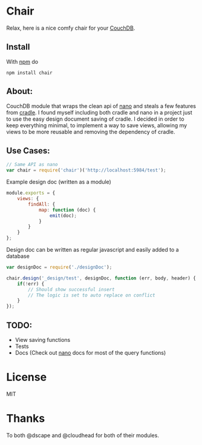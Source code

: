 Chair
====
Relax, here is a nice comfy chair for your [CouchDB][couchdb].

Install
-------
With [npm][npm] do

```
npm install chair
```

About:
------
CouchDB module that wraps the clean api of [nano][nano] and steals a few features from
[cradle][cradle]. I found myself including both cradle and nano in a project
just to use the easy design document saving of cradle. I decided in order to
keep everything minimal, to implement a way to save views, allowing my views to
be more reusable and removing the dependency of cradle.

Use Cases:
----------
```js
// Same API as nano
var chair = require('chair')('http://localhost:5984/test');
```
Example design doc (written as a module)
```js
module.exports = {
    views: {
        findAll: {
            map: function (doc) {
                emit(doc);
            }
        }
    }
};
```
Design doc can be written as regular javascript and easily added to a database
```js
var designDoc = require('./designDoc');

chair.design('_design/test', designDoc, function (err, body, header) {
    if(!err) {
        // Should show successful insert
        // The logic is set to auto replace on conflict
    }
});
```

TODO:
-----
* View saving functions
* Tests
* Docs (Check out [nano][nano] docs for most of the query functions)

License
======
MIT

Thanks
======
To both @dscape and @cloudhead for both of their modules.

[nano]: https://github.com/dscape/nano
[cradle]: https://github.com/cloudhead/cradle
[couchdb]: http://couchdb.apache.org/
[npm]: http://npmjs.org
